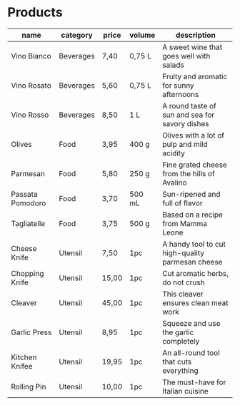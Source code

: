 # Products

| name | category | price | volume | description |
| --- | --- | --- | --- | --- |
| Vino Bianco | Beverages | 7,40 | 0,75 L | A sweet wine that goes well with salads |
| Vino Rosato | Beverages | 5,60 | 0,75 L | Fruity and aromatic for sunny afternoons |
| Vino Rosso | Beverages | 8,50 | 1 L | A round taste of sun and sea for savory dishes |
| Olives | Food | 3,95 | 400 g | Olives with a lot of pulp and mild acidity |
| Parmesan | Food | 5,80 | 250 g | Fine grated cheese from the hills of Avalino |
| Passata Pomodoro | Food | 3,70 | 500 mL | Sun-ripened and full of flavor |
| Tagliatelle | Food | 3,75 | 500 g | Based on a recipe from Mamma Leone |
| Cheese Knife | Utensil | 7,50 | 1pc | A handy tool to cut high-quality parmesan cheese |
| Chopping Knife | Utensil | 15,00 | 1pc | Cut aromatic herbs, do not crush |
| Cleaver | Utensil | 45,00 | 1pc | This cleaver ensures clean meat work |
| Garlic Press | Utensil | 8,95 | 1pc | Squeeze and use the garlic completely |
| Kitchen Knifee | Utensil | 19,95 | 1pc |An all-round tool that cuts everything |
| Rolling Pin | Utensil | 10,00 | 1pc | The must-have for Italian cuisine |
